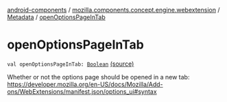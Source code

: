 [android-components](../../index.md) / [mozilla.components.concept.engine.webextension](../index.md) / [Metadata](index.md) / [openOptionsPageInTab](./open-options-page-in-tab.md)

# openOptionsPageInTab

`val openOptionsPageInTab: `[`Boolean`](https://kotlinlang.org/api/latest/jvm/stdlib/kotlin/-boolean/index.html) [(source)](https://github.com/mozilla-mobile/android-components/blob/master/components/concept/engine/src/main/java/mozilla/components/concept/engine/webextension/WebExtension.kt#L381)

Whether or not the options page should be opened in a new tab:
https://developer.mozilla.org/en-US/docs/Mozilla/Add-ons/WebExtensions/manifest.json/options_ui#syntax

